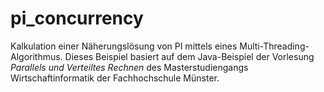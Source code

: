 # pi_concurrency

Kalkulation einer Näherungslösung von PI mittels eines Multi-Threading-Algorithmus. Dieses Beispiel basiert auf dem Java-Beispiel der Vorlesung *Parallels und Verteiltes Rechnen* des Masterstudiengangs Wirtschaftinformatik der Fachhochschule Münster.
